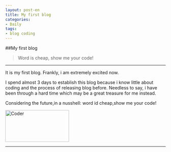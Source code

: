 ```yaml
---
layout: post-en
title: My first blog
categories:
- Daily
tags:
- blog coding
---
```

##My first blog

>Word is cheap, show me your code!
**************************************

It is my first blog. Frankly, i am extremely excited now.

I spend almost 3 days to establish this blog because i know little about coding and the process of releasing blog before. Needless to say, i have been through a hard time which may be a great treasure for me instead.

Considering the future,in a nusshell: word id cheap,show me your code!

<img src="http://canonxu.github.io/media/pic/14/coder.pic" alt="Coder" align="middle" width="200" height="100">

*************************************


